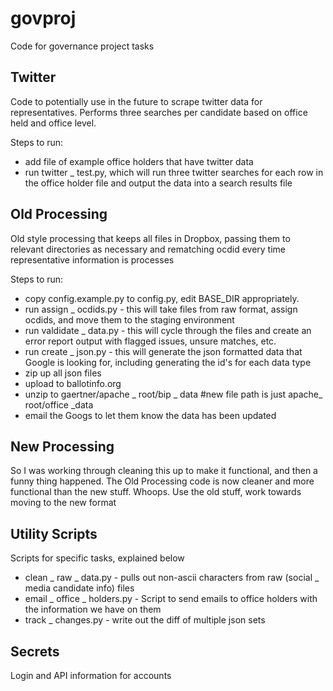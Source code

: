 govproj
=======

Code for governance project tasks

Twitter
-------
Code to potentially use in the future to scrape twitter data for representatives. Performs three searches per candidate based on office held and office level.

Steps to run:
 - add file of example office holders that have twitter data
 - run twitter _ test.py, which will run three twitter searches for each row in the office holder file and output the data into a search results file 

Old Processing
--------------
Old style processing that keeps all files in Dropbox, passing them to relevant directories as necessary and rematching ocdid every time representative information is processes

Steps to run:
 - copy config.example.py to config.py, edit BASE_DIR appropriately.
 - run assign _ ocdids.py - this will take files from raw format, assign ocdids, and move them to the staging environment
 - run valdidate _ data.py - this will cycle through the files and create an error report output with flagged issues, unsure matches, etc.
 - run create _ json.py - this will generate the json formatted data that Google is looking for, including generating the id's for each data type
 - zip up all json files
 - upload to ballotinfo.org
 - unzip to gaertner/apache _ root/bip _ data #new file path is just apache_ root/office _data
 - email the Googs to let them know the data has been updated

New Processing
--------------
So I was working through cleaning this up to make it functional, and then a funny thing happened. The Old Processing code is now cleaner and more functional than the new stuff. Whoops. Use the old stuff, work towards moving to the new format

Utility Scripts
---------------
Scripts for specific tasks, explained below

 - clean _ raw _ data.py - pulls out non-ascii characters from raw (social _ media candidate info) files
 - email _ office _ holders.py - Script to send emails to office holders with the information we have on them
 - track _ changes.py - write out the diff of multiple json sets

Secrets
-------
Login and API information for accounts
